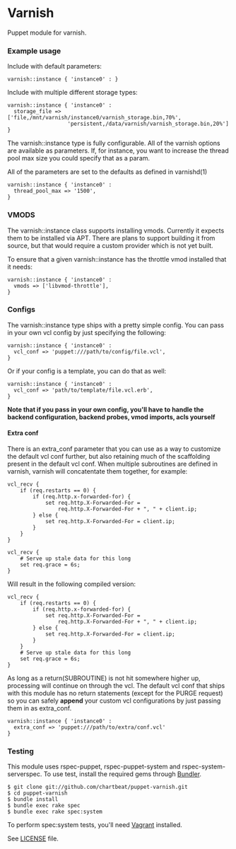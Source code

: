 # Varnish

Puppet module for varnish.

### Example usage

Include with default parameters:
```puppet
varnish::instance { 'instance0' : }
```

Include with multiple different storage types:
```puppet
varnish::instance { 'instance0' :
  storage_file => ['file,/mnt/varnish/instance0/varnish_storage.bin,70%',
                   'persistent,/data/varnish/varnish_storage.bin,20%']
}
```

The varnish::instance type is fully configurable. All of the varnish
options are available as parameters. If, for instance, you want to
increase the thread pool max size you could specify that as a param.

All of the parameters are set to the defaults as defined in varnishd(1)

```puppet
varnish::instance { 'instance0' :
  thread_pool_max => '1500',
}
```

### VMODS

The varnish::instance class supports installing vmods. Currently it expects
them to be installed via APT. There are plans to support building it from
source, but that would require a custom provider which is not yet built.

To ensure that a given varnish::instance has the throttle vmod installed
that it needs:

```puppet
varnish::instance { 'instance0' :
  vmods => ['libvmod-throttle'],
}
```

### Configs

The varnish::instance type ships with a pretty simple config. You can pass
in your own vcl config by just specifying the following:

```puppet
varnish::instance { 'instance0' :
  vcl_conf => 'puppet:///path/to/config/file.vcl',
}
```

Or if your config is a template, you can do that as well:

```puppet
varnish::instance { 'instance0' :
  vcl_conf => 'path/to/template/file.vcl.erb',
}
```

**Note that if you pass in your own config, you'll have to handle the backend
configuration, backend probes, vmod imports, acls yourself**

#### Extra conf

There is an extra_conf parameter that you can use as a way to customize the
default vcl conf further, but also retaining much of the scaffolding present
in the default vcl conf. When multiple subroutines are defined in varnish,
varnish will concatentate them together, for example:

```
vcl_recv {
    if (req.restarts == 0) {
        if (req.http.x-forwarded-for) {
            set req.http.X-Forwarded-For =
                req.http.X-Forwarded-For + ", " + client.ip;
        } else {
            set req.http.X-Forwarded-For = client.ip;
        }
    }
}

vcl_recv {
    # Serve up stale data for this long
    set req.grace = 6s;
}
```

Will result in the following compiled version:

```
vcl_recv {
    if (req.restarts == 0) {
        if (req.http.x-forwarded-for) {
            set req.http.X-Forwarded-For =
                req.http.X-Forwarded-For + ", " + client.ip;
        } else {
            set req.http.X-Forwarded-For = client.ip;
        }
    }
    # Serve up stale data for this long
    set req.grace = 6s;
}
```

As long as a return(SUBROUTINE) is not hit somewhere higher up, processing
will continue on through the vcl. The default vcl conf that ships with this
module has no return statements (except for the PURGE request) so you can
safely **append** your custom vcl configurations by just passing them in
as extra_conf.

```puppet
varnish::instance { 'instance0' :
  extra_conf => 'puppet:///path/to/extra/conf.vcl'
}
```

### Testing

This module uses rspec-puppet, rspec-puppet-system and rspec-system-serverspec.
To use test, install the required gems through [Bundler](http://bundler.io).

```shell
$ git clone git://github.com/chartbeat/puppet-varnish.git
$ cd puppet-varnish
$ bundle install
$ bundle exec rake spec
$ bundle exec rake spec:system
```

To perform spec:system tests, you'll need [Vagrant](http://vagrantup.com) installed.

See [LICENSE](LICENSE) file.
